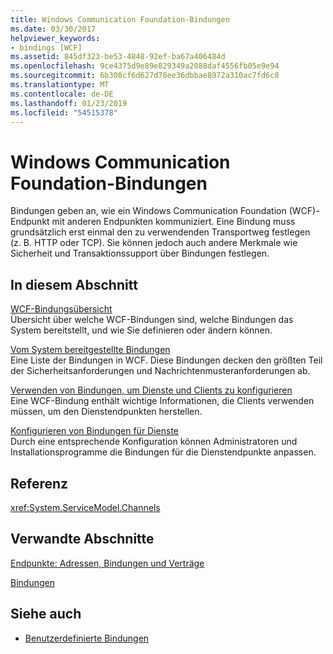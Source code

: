 ```yaml
---
title: Windows Communication Foundation-Bindungen
ms.date: 03/30/2017
helpviewer_keywords:
- bindings [WCF]
ms.assetid: 845df323-be53-4848-92ef-ba67a406484d
ms.openlocfilehash: 9ce4375d9e89e829349a2088daf4556fb05e9e94
ms.sourcegitcommit: 6b308cf6d627d78ee36dbbae8972a310ac7fd6c8
ms.translationtype: MT
ms.contentlocale: de-DE
ms.lasthandoff: 01/23/2019
ms.locfileid: "54515378"
---
```

# <a name="windows-communication-foundation-bindings"></a>Windows Communication Foundation-Bindungen
Bindungen geben an, wie ein Windows Communication Foundation (WCF)-Endpunkt mit anderen Endpunkten kommuniziert. Eine Bindung muss grundsätzlich erst einmal den zu verwendenden Transportweg festlegen (z. B. HTTP oder TCP). Sie können jedoch auch andere Merkmale wie Sicherheit und Transaktionssupport über Bindungen festlegen.  
  
## <a name="in-this-section"></a>In diesem Abschnitt  
 [WCF-Bindungsübersicht](../../../docs/framework/wcf/bindings-overview.md)  
 Übersicht über welche WCF-Bindungen sind, welche Bindungen das System bereitstellt, und wie Sie definieren oder ändern können.  
  
 [Vom System bereitgestellte Bindungen](../../../docs/framework/wcf/system-provided-bindings.md)  
 Eine Liste der Bindungen in WCF. Diese Bindungen decken den größten Teil der Sicherheitsanforderungen und Nachrichtenmusteranforderungen ab.  
  
 [Verwenden von Bindungen, um Dienste und Clients zu konfigurieren](../../../docs/framework/wcf/using-bindings-to-configure-services-and-clients.md)  
 Eine WCF-Bindung enthält wichtige Informationen, die Clients verwenden müssen, um den Dienstendpunkten herstellen.  
  
 [Konfigurieren von Bindungen für Dienste](../../../docs/framework/wcf/configuring-bindings-for-wcf-services.md)  
 Durch eine entsprechende Konfiguration können Administratoren und Installationsprogramme die Bindungen für die Dienstendpunkte anpassen.  
  
## <a name="reference"></a>Referenz  
 <xref:System.ServiceModel.Channels>  
  
## <a name="related-sections"></a>Verwandte Abschnitte  
 [Endpunkte: Adressen, Bindungen und Verträge](../../../docs/framework/wcf/feature-details/endpoints-addresses-bindings-and-contracts.md)  
  
 [Bindungen](../../../docs/framework/wcf/feature-details/bindings.md)  
  
## <a name="see-also"></a>Siehe auch
- [Benutzerdefinierte Bindungen](../../../docs/framework/wcf/extending/custom-bindings.md)
